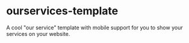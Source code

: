 # ourservices-template
A cool "our service" template with mobile support for you to show your services on your website.
